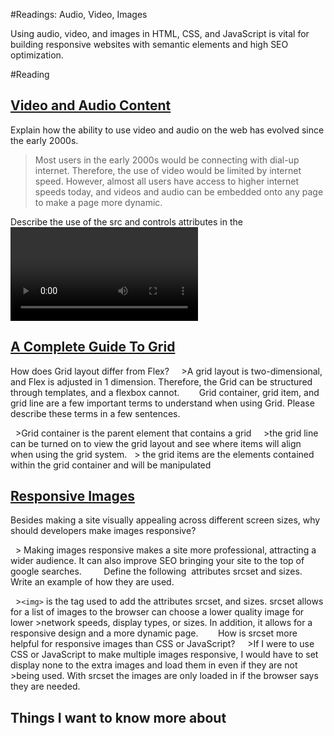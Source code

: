 #Readings: Audio, Video, Images

Using audio, video, and images in HTML, CSS, and JavaScript is vital for building responsive websites with semantic elements and high SEO optimization. 

#Reading
## [Video and Audio Content](https://developer.mozilla.org/en-US/docs/Learn/HTML/Multimedia_and_embedding/Video_and_audio_content)

Explain how the ability to use video and audio on the web has evolved since the early 2000s.  
> Most users in the early 2000s would be connecting with dial-up internet. Therefore, the use of video would be limited by internet speed. However, almost all users have access to higher internet speeds today, and videos and audio can be embedded onto any page to make a page more dynamic. 


Describe the use of the src and controls attributes in the <video> element.  
  > The SRC attribute is where the video is stored, typically a link to the video. Finally, the controls attribute allows users to control a video, which is essential for accessibility reasons. 
  
  
Why is it important to have fallback content inside the <video> element?  
  >If the SRC link breaks, or the user's broadband is too slow to load the video, then having fallback content will allow for something else to take the place of the >video instead of shifting content on a page from its inability to load. 
  
  
Write a very short story where <audio> and <video> are characters.  
  >There was once an excellent star in the entertainment world; his name was "audio the star." He provided entertainment to everyone uncontested. Then one-day, >broadband was invented. (enter video stage left). Video walked up to the audio and stabbed him to death; this is how video killed the audio star, and no one was sad >about it. 
  
  
## [A Complete Guide To Grid](https://css-tricks.com/snippets/css/complete-guide-grid/)

How does Grid layout differ from Flex?  
  >A grid layout is two-dimensional, and Flex is adjusted in 1 dimension. Therefore, the Grid can be structured through templates, and a flexbox cannot. 
  
  
Grid container, grid item, and grid line are a few important terms to understand when using Grid. Please describe these terms in a few sentences.  
  
  >Grid container is the parent element that contains a grid  
  >the grid line can be turned on to view the grid layout and see where items will align when using the grid system.
  > the grid items are the elements contained within the grid container and will be manipulated 
  
  
## [Responsive Images](https://developer.mozilla.org/en-US/docs/Learn/HTML/Multimedia_and_embedding/Responsive_images)  

Besides making a site visually appealing across different screen sizes, why should developers make images responsive?  
  
  > Making images responsive makes a site more professional, attracting a wider audience. It can also improve SEO bringing your site to the top of google searches.  
  
  
Define the following <img> attributes srcset and sizes. Write an example of how they are used.  
  
  >```<img>``` is the tag used to add the attributes srcset, and sizes. srcset allows for a list of images to the browser can choose a lower quality image for lower >network speeds, display types, or sizes. In addition, it allows for a responsive design and a more dynamic page. 
  
  
How is srcset more helpful for responsive images than CSS or JavaScript?  
  >If I were to use CSS or JavaScript to make multiple images responsive, I would have to set display none to the extra images and load them in even if they are not >being used. With srcset the images are only loaded in if the browser says they are needed.   
  
  

## Things I want to know more about
